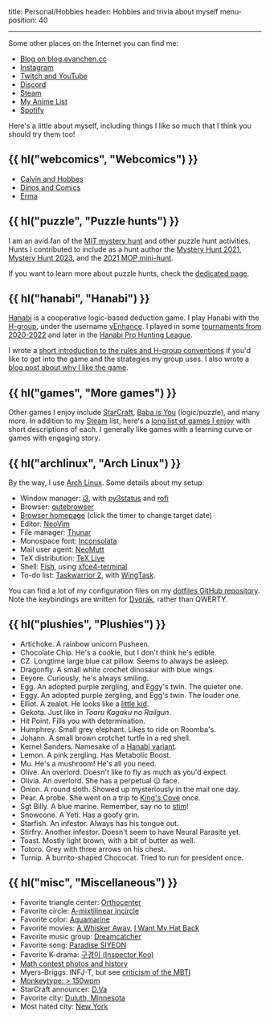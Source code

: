 title: Personal/Hobbies
header: Hobbies and trivia about myself
menu-position: 40

---

Some other places on the Internet you can find me:

- [Blog on blog.evanchen.cc](https://blog.evanchen.cc)
- [Instagram](https://www.instagram.com/evanchen.cc/)
- [Twitch and YouTube](videos.html)
- [Discord](discord.html)
- [Steam][steam]
- [My Anime List](https://myanimelist.net/animelist/vEnhance)
- [Spotify](https://open.spotify.com/user/31ligpcn22uiybn6wwrfrouklsxq/playlists)

Here's a little about myself, including things I like so much that
I think you should try them too!

## {{ hl("webcomics", "Webcomics") }}

- [Calvin and Hobbes](https://www.gocomics.com/calvinandhobbes/)
- [Dinos and Comics](https://www.instagram.com/dinosandcomics/)
- [Erma](https://www.webtoons.com/en/challenge/erma/list?title_no=170650&page=1)

## {{ hl("puzzle", "Puzzle hunts") }}

I am an avid fan of the
[MIT mystery hunt](http://web.mit.edu/puzzle/www/huntsbyyear.html)
and other puzzle hunt activities.
Hunts I contributed to include as a hunt author the
[Mystery Hunt 2021](https://puzzles.mit.edu/2021/),
[Mystery Hunt 2023](https://interestingthings.museum/),
and the [2021 MOP mini-hunt](mop/2021.html).

If you want to learn more about puzzle hunts,
check the [dedicated page](puzzlehunt.html).

## {{ hl("hanabi", "Hanabi") }}

[Hanabi](<https://en.wikipedia.org/wiki/Hanabi_(card_game)>)
is a cooperative logic-based deduction game.
I play Hanabi with the [H-group](https://github.com/Zamiell/hanabi-conventions),
under the username [vEnhance](https://hanab.live/scores/vEnhance).
I played in some [tournaments from 2020-2022](https://hanabi-competitions.com/)
and later in the [Hanabi Pro Hunting League](https://hanabi-league.com/player/vEnhance/).

I wrote a
[short introduction to the rules and H-group conventions](https://tinyurl.com/hanabi-evan-intro)
if you'd like to get into the game and the strategies my group uses.
I also wrote a
[blog post about why I like the game](https://blog.evanchen.cc/2023/09/19/the-depth-of-hanabi/).

## {{ hl("games", "More games") }}

Other games I enjoy include
[StarCraft](https://en.wikipedia.org/wiki/StarCraft_II:_Legacy_of_the_Void),
[Baba is You](https://hempuli.itch.io/baba) (logic/puzzle),
and many more.
In addition to my [Steam][steam] list,
here's a [long list of games I enjoy](games.html)
with short descriptions of each.
I generally like games with a learning curve or
games with engaging story.

## {{ hl("archlinux", "Arch Linux") }}

By the way, I use [Arch Linux](https://www.archlinux.org/).
Some details about my setup:

- Window manager: [i3](https://i3wm.org/),
  with [py3status](https://ultrabug.github.io/py3status/)
  and [rofi](https://github.com/davatorium/rofi)
- Browser: [qutebrowser](https://en.wikipedia.org/wiki/Qutebrowser)
- [Browser homepage](static/browser-homepage.html)
  (click the timer to change target date)
- Editor: [NeoVim](https://neovim.io/)
- File manager: [Thunar](https://en.wikipedia.org/wiki/Thunar)
- Monospace font: [Inconsolata](https://en.wikipedia.org/wiki/Inconsolata)
- Mail user agent: [NeoMutt](https://neomutt.org/)
- TeX distribution: [TeX Live](https://tug.org/texlive/)
- Shell: [Fish](http://fishshell.com/),
  using [xfce4-terminal](https://docs.xfce.org/apps/xfce4-terminal/start)
- To-do list: [Taskwarrior 2](https://taskwarrior.org/),
  with [WingTask](https://docs.wingtask.com/).

You can find a lot of my configuration files on my
[dotfiles GitHub repository](https://github.com/vEnhance/dotfiles).
Note the keybindings are written for
[Dvorak](https://en.wikipedia.org/wiki/Dvorak_Simplified_Keyboard),
rather than QWERTY.

## {{ hl("plushies", "Plushies") }}

- Artichoke. A rainbow unicorn Pusheen.
- Chocolate Chip. He's a cookie, but I don't think he's edible.
- CZ. Longtime large blue cat pillow. Seems to always be asleep.
- Dragonfly. A small white crochet dinosaur with blue wings.
- Eeyore. Curiously, he's always smiling.
- Egg. An adopted purple zergling, and Eggy's twin. The quieter one.
- Eggy. An adopted purple zergling, and Egg's twin. The louder one.
- Elliot. A zealot. He looks like a [little kid][ragelot].
- Gekota. Just like in _Toaru Kagaku no Railgun_.
- Hit Point. Fills you with determination.
- Humphrey. Small grey elephant. Likes to ride on Roomba's.
- Johann. A small brown crotchet turtle in a red shell.
- Kernel Sanders. Namesake of a [Hanabi variant][candycornmix].
- Lemon. A pink zergling. Has Metabolic Boost.
- Mu. He's a mushroom! He's all you need.
- Olive. An overlord. Doesn't like to fly as much as you'd expect.
- Olivia. An overlord. She has a perpetual :expressionless: face.
- Onion. A round sloth. Showed up mysteriously in the mail one day.
- Pear. A probe. She went on a trip to [King's Cove][kc] once.
- Sgt Billy. A blue marine. Remember, say no to [stim][stim]!
- Snowcone. A Yeti. Has a goofy grin.
- Starfish. An infestor. Always has his tongue out.
- Stirfry. Another infestor. Doesn't seem to have Neural Parasite yet.
- Toast. Mostly light brown, with a bit of butter as well.
- Totoro. Grey with three arrows on his chest.
- Turnip. A burrito-shaped Chococat. Tried to run for president once.

[kc]: https://liquipedia.net/starcraft2/King%27s_Cove_LE
[candycornmix]: https://github.com/Hanabi-Live/hanabi-live/blob/main/docs/variants.md#candy-corn-mix-5-suits
[ragelot]: https://carbotanimations.fandom.com/wiki/Bob_the_Ragelot
[infestor]: https://carbotanimations.fandom.com/wiki/Infestor
[stim]: https://liquipedia.net/starcraft2/Stimpack

## {{ hl("misc", "Miscellaneous") }}

- Favorite triangle center: [Orthocenter][orthocenter]
- Favorite circle: [A-mixtilinear incircle][mixt]
- Favorite color: [Aquamarine][aquamarine]
- Favorite movies: [A Whisker Away][awa], [I Want My Hat Back][hat]
- Favorite music group: [Dreamcatcher][dreamcatcher]
- Favorite song: [Paradise SIYEON][paradise]
- Favorite K-drama: [구경이 (Inspector Koo)](https://w.wiki/9sw9)
- [Math contest photos and history](history.html)
- Myers-Briggs: INFJ-T, but see [criticism of the MBTI](https://en.wikipedia.org/wiki/Myers-Briggs_Type_Indicator#Criticism)
- [Monkeytype: > 150wpm](https://monkeytype.com/profile/vEnhance)
- StarCraft announcer: [D.Va](https://starcraft.fandom.com/wiki/D.Va)
- Favorite city: [Duluth, Minnesota](https://en.wikipedia.org/wiki/Duluth%2C_Minnesota)
- Most hated city: [New York](https://en.wikipedia.org/wiki/New_York_City)

[orthocenter]: https://mathworld.wolfram.com/Orthocenter.html
[mixt]: https://mathworld.wolfram.com/MixtilinearIncircles.html
[aquamarine]: https://en.wikipedia.org/wiki/Aquamarine_(color)
[steam]: https://steamcommunity.com/id/vEnhance/games/?tab=all
[hat]: https://www.imdb.com/title/tt2935976/
[dreamcatcher]: https://en.wikipedia.org/wiki/Dreamcatcher_(group)
[paradise]: https://www.youtube.com/watch?v=6TyOvuMWGSQ&ab_channel=Dreamcatcherofficial
[awa]: https://en.wikipedia.org/wiki/A_Whisker_Away

